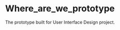 Where_are_we_prototype
======================

The prototype built for User Interface Design project.

